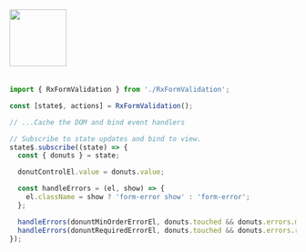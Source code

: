 <a href="https://stackblitz.com/edit/github-qtpo1k-f6tz82?file=src%2Findex.js" target="_blank" rel="noreferrer">
 <img src="/stackblitz.png" width="100" />
<a>

<br>
<br>

```typescript
import { RxFormValidation } from './RxFormValidation';

const [state$, actions] = RxFormValidation();

// ...Cache the DOM and bind event handlers

// Subscribe to state updates and bind to view.
state$.subscribe((state) => {
  const { donuts } = state;

  donutControlEl.value = donuts.value;

  const handleErrors = (el, show) => {
    el.className = show ? 'form-error show' : 'form-error';
  };

  handleErrors(donuntMinOrderErrorEl, donuts.touched && donuts.errors.min4);
  handleErrors(donuntRequiredErrorEl, donuts.touched && donuts.errors.required);
});

```